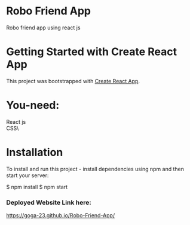 # Robo Friend App
Robo friend app using react js

# Getting Started with Create React App

This project was bootstrapped with [Create React App](https://github.com/facebook/create-react-app).

# You-need:
React js\
CSS\

# Installation
To install and run this project - install dependencies using npm and then start your server:

$ npm install
$ npm start

### Deployed Website Link here: 
  https://goga-23.github.io/Robo-Friend-App/
